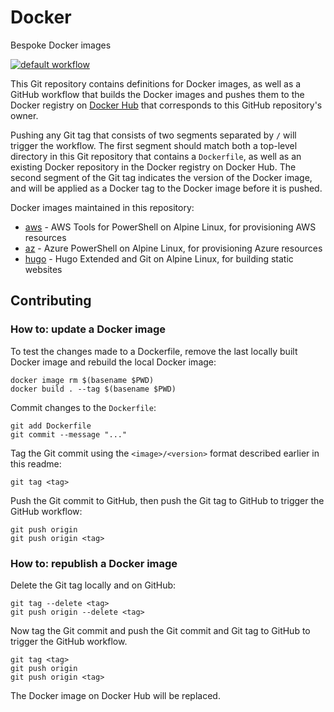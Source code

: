 # Docker

Bespoke Docker images

[![default workflow][badge]][workflow]

This Git repository contains definitions for Docker images, as well as a GitHub workflow that 
builds the Docker images and pushes them to the Docker registry on [Docker Hub][hub] that 
corresponds to this GitHub repository's owner.

Pushing any Git tag that consists of two segments separated by `/` will trigger the workflow. The 
first segment should match both a top-level directory in this Git repository that contains a 
`Dockerfile`, as well as an existing Docker repository in the Docker registry on Docker Hub. The 
second segment of the Git tag indicates the version of the Docker image, and will be applied as a 
Docker tag to the Docker image before it is pushed.

[badge]: https://github.com/michielvoo/Docker/actions/workflows/default.yml/badge.svg
[workflow]: https://github.com/michielvoo/Docker/actions/workflows/default.yml
[hub]: https://hub.docker.com

Docker images maintained in this repository:

- [aws](aws) - AWS Tools for PowerShell on Alpine Linux, for provisioning AWS resources
- [az](az) - Azure PowerShell on Alpine Linux, for provisioning Azure resources
- [hugo](hugo) - Hugo Extended and Git on Alpine Linux, for building static websites

## Contributing

### How to: update a Docker image

To test the changes made to a Dockerfile, remove the last locally built Docker 
image and rebuild the local Docker image:

```
docker image rm $(basename $PWD)
docker build . --tag $(basename $PWD)
```

Commit changes to the `Dockerfile`:

```
git add Dockerfile
git commit --message "..."
```

Tag the Git commit using the `<image>/<version>` format described earlier in 
this readme:

```
git tag <tag>
```

Push the Git commit to GitHub, then push the Git tag to GitHub to trigger the GitHub workflow:

```
git push origin
git push origin <tag>
```

### How to: republish a Docker image

Delete the Git tag locally and on GitHub:

```
git tag --delete <tag>
git push origin --delete <tag>
```

Now tag the Git commit and push the Git commit and Git tag to GitHub to trigger the GitHub 
workflow.

```
git tag <tag>
git push origin
git push origin <tag>
```

The Docker image on Docker Hub will be replaced.
